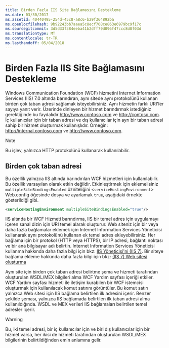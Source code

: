 ```yaml
---
title: Birden Fazla IIS Site Bağlamasını Destekleme
ms.date: 03/30/2017
ms.assetid: 40440495-254d-45c8-a8c6-b29f364892ba
ms.openlocfilehash: 9b92243bb7aaea5c8ecf708ce863e6979bc9f17c
ms.sourcegitcommit: 3d5d33f384eeba41b2dff79d096f47ccc8d8f03d
ms.translationtype: MT
ms.contentlocale: tr-TR
ms.lasthandoff: 05/04/2018
---
```

# <a name="supporting-multiple-iis-site-bindings"></a>Birden Fazla IIS Site Bağlamasını Destekleme
Windows Communication Foundation (WCF) hizmetini Internet Information Services (IIS) 7.0 altında barındıran, aynı sitede aynı protokolünü kullanan birden çok taban adresi sağlamak isteyebilirsiniz. Aynı hizmetin farklı URI'ler sayıya yanıt verir. Üzerinde dinleyen bir hizmet barındırmak istediğiniz gerektiğinde bu faydalıdır http://www.contoso.com ve http://contoso.com. İç kullanıcılar için bir taban adresi ve dış kullanıcılar için ayrı bir taban adresi sahip bir hizmet oluşturmak kullanışlıdır. Örneğin: http://internal.contoso.com ve http://www.contoso.com.  
  
> [!NOTE]
>  Bu işlev, yalnızca HTTP protokolünü kullanarak kullanılabilir.  
  
## <a name="multiple-base-addresses"></a>Birden çok taban adresi  
 Bu özellik yalnızca IIS altında barındırılan WCF hizmetleri için kullanılabilir. Bu özellik varsayılan olarak etkin değildir. Etkinleştirmek için eklemelisiniz `multipleSiteBindingsEnabled` özniteliğini <`serviceHostingEnvironment`> Web.config öğesinde dosya ve ayarlamak `true`, aşağıdaki örnekte gösterildiği gibi.  
  
```xml  
<serviceHostingEnvironment multipleSiteBindingsEnabled="true"/>  
```  
  
 IIS altında bir WCF Hizmeti barındırma, IIS bir temel adres için uygulamayı içeren sanal dizin için URI temel alarak oluşturur. Web siteniz için bir veya daha fazla bağlamalar eklemek için Internet Information Services Yöneticisi kullanarak aynı protokolünü kullanan ek temel adres ekleyebilirsiniz. Her bağlama için bir protokol (HTTP veya HTTPS), bir IP adresi, bağlantı noktası ve bir ana bilgisayar adı belirtin. Internet Information Services Yöneticisi kullanma hakkında daha fazla bilgi için bkz: [IIS Yöneticisi'ni (IIS 7)](http://go.microsoft.com/fwlink/?LinkId=164057). Bir siteye bağlama ekleme hakkında daha fazla bilgi için bkz: [(IIS 7) Web sitesi oluşturma](http://go.microsoft.com/fwlink/?LinkId=164060)  
  
 Aynı site için birden çok taban adresi belirtme şema ve hizmeti tarafından oluşturulan WSDL/MEX bilgileri alma WCF Yardım sayfası içeriği etkiler. WCF Yardım sayfası hizmeti ile iletişim kurabilen bir WCF istemcisi oluşturmak için kullanılacak komut satırını görüntüler. Bu komut satırı yalnızca Web sitesi için IIS bağlama belirtilen ilk adresini içerir. Benzer şekilde şeması, yalnızca IIS bağlamada belirtilen ilk taban adresi alma kullanıldığında. WSDL ve MEX verileri IIS bağlamaları belirtilen temel adresler içerir.  
  
> [!WARNING]
>  Bu, iki temel adresi, bir iç kullanıcılar için ve biri dış kullanıcılar için bir hizmet varsa, her ikisi de hizmeti tarafından oluşturulan WSDL/MEX bilgilerinin belirtildiğinden emin anlamına gelir.
